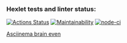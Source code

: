 ### Hexlet tests and linter status:

[![Actions Status](https://github.com/buruhin/frontend-project-lvl1/workflows/hexlet-check/badge.svg)](https://github.com/buruhin/frontend-project-lvl1/actions)
[![Maintainability](https://api.codeclimate.com/v1/badges/a99a88d28ad37a79dbf6/maintainability)](https://codeclimate.com/github/codeclimate/codeclimate/maintainability)
[![node-ci](https://github.com/buruhin/frontend-project-lvl1/workflows/node-ci/badge.svg)](https://github.com/buruhin/frontend-project-lvl1/actions)

[Asciinema brain even](https://asciinema.org/a/MSRjiCshxjQR10zECXBifM1sA)